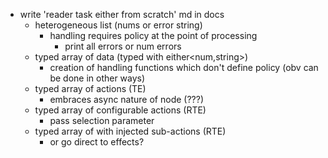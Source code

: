- write 'reader task either from scratch' md in docs
    - heterogeneous list (nums or error string)
        - handling requires policy at the point of processing
            - print all errors or num errors
    - typed array of data (typed with either<num,string>)
        - creation of handling functions which don't define policy
            (obv can be done in other ways)
    - typed array of actions (TE)
        - embraces async nature of node (???)
    - typed array of configurable actions (RTE)
        - pass selection parameter
    - typed array of with injected sub-actions (RTE)
        - or go direct to effects?


